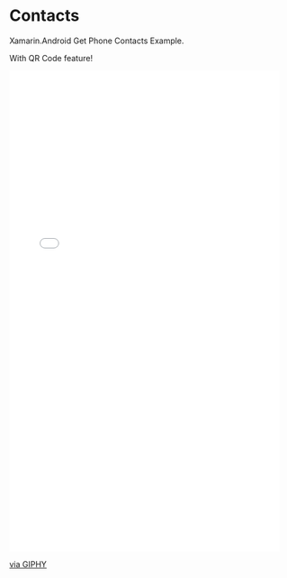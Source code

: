 # Contacts
Xamarin.Android Get Phone Contacts Example.

With QR Code feature!

<iframe src="//giphy.com/embed/cOW8BSRJJTLHy" width="480" height="853" frameBorder="0" class="giphy-embed" allowFullScreen></iframe><p><a href="https://giphy.com/gifs/cOW8BSRJJTLHy">via GIPHY</a></p>


